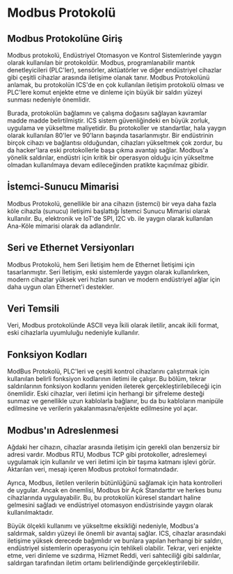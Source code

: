 # Modbus Protokolü

## Modbus Protokolüne Giriş

Modbus protokolü, Endüstriyel Otomasyon ve Kontrol Sistemlerinde yaygın olarak kullanılan bir protokoldür. Modbus, programlanabilir mantık denetleyicileri (PLC'ler), sensörler, aktüatörler ve diğer endüstriyel cihazlar gibi çeşitli cihazlar arasında iletişime olanak tanır. Modbus Protokolünü anlamak, bu protokolün ICS'de en çok kullanılan iletişim protokolü olması ve PLC'lere komut enjekte etme ve dinleme için büyük bir saldırı yüzeyi sunması nedeniyle önemlidir.

Burada, protokolün bağlamını ve çalışma doğasını sağlayan kavramlar madde madde belirtilmiştir. ICS sistem güvenliğindeki en büyük zorluk, uygulama ve yükseltme maliyetidir. Bu protokoller ve standartlar, hala yaygın olarak kullanılan 80'ler ve 90'ların başında tasarlanmıştır. Bir endüstrinin birçok cihazı ve bağlantısı olduğundan, cihazları yükseltmek çok zordur, bu da hacker'lara eski protokollerle başa çıkma avantajı sağlar. Modbus'a yönelik saldırılar, endüstri için kritik bir operasyon olduğu için yükseltme olmadan kullanılmaya devam edileceğinden pratikte kaçınılmaz gibidir.

## İstemci-Sunucu Mimarisi

Modbus Protokolü, genellikle bir ana cihazın (istemci) bir veya daha fazla köle cihazla (sunucu) iletişimi başlattığı İstemci Sunucu Mimarisi olarak kullanılır. Bu, elektronik ve IoT'de SPI, I2C vb. ile yaygın olarak kullanılan Ana-Köle mimarisi olarak da adlandırılır.

## Seri ve Ethernet Versiyonları

Modbus Protokolü, hem Seri İletişim hem de Ethernet İletişimi için tasarlanmıştır. Seri İletişim, eski sistemlerde yaygın olarak kullanılırken, modern cihazlar yüksek veri hızları sunan ve modern endüstriyel ağlar için daha uygun olan Ethernet'i destekler.

## Veri Temsili

Veri, Modbus protokolünde ASCII veya İkili olarak iletilir, ancak ikili format, eski cihazlarla uyumluluğu nedeniyle kullanılır.

## Fonksiyon Kodları

ModBus Protokolü, PLC'leri ve çeşitli kontrol cihazlarını çalıştırmak için kullanılan belirli fonksiyon kodlarının iletimi ile çalışır. Bu bölüm, tekrar saldırılarının fonksiyon kodlarını yeniden ileterek gerçekleştirilebileceği için önemlidir. Eski cihazlar, veri iletimi için herhangi bir şifreleme desteği sunmaz ve genellikle uzun kablolarla bağlanır, bu da bu kabloların manipüle edilmesine ve verilerin yakalanmasına/enjekte edilmesine yol açar.

## Modbus'ın Adreslenmesi

Ağdaki her cihazın, cihazlar arasında iletişim için gerekli olan benzersiz bir adresi vardır. Modbus RTU, Modbus TCP gibi protokoller, adreslemeyi uygulamak için kullanılır ve veri iletimi için bir taşıma katmanı işlevi görür. Aktarılan veri, mesajı içeren Modbus protokol formatındadır.

Ayrıca, Modbus, iletilen verilerin bütünlüğünü sağlamak için hata kontrolleri de uygular. Ancak en önemlisi, Modbus bir Açık Standarttır ve herkes bunu cihazlarında uygulayabilir. Bu, bu protokolün küresel standart haline gelmesini sağladı ve endüstriyel otomasyon endüstrisinde yaygın olarak kullanılmaktadır.

Büyük ölçekli kullanımı ve yükseltme eksikliği nedeniyle, Modbus'a saldırmak, saldırı yüzeyi ile önemli bir avantaj sağlar. ICS, cihazlar arasındaki iletişime yüksek derecede bağımlıdır ve bunlara yapılan herhangi bir saldırı, endüstriyel sistemlerin operasyonu için tehlikeli olabilir. Tekrar, veri enjekte etme, veri dinleme ve sızdırma, Hizmet Reddi, veri sahteciliği gibi saldırılar, saldırgan tarafından iletim ortamı belirlendiğinde gerçekleştirilebilir.
